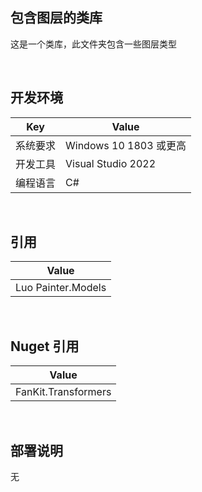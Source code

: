 ## 包含图层的类库
 
这是一个类库，此文件夹包含一些图层类型


<br/>

## 开发环境

|Key|Value|
|---|---|
|系统要求| Windows 10 1803 或更高|
|开发工具|Visual Studio 2022|
|编程语言|C#|


<br/>

## 引用

|Value|
|---|
|Luo Painter.Models|


<br/>

## Nuget 引用

|Value|
|---|
|FanKit.Transformers|


<br/>

## 部署说明

无